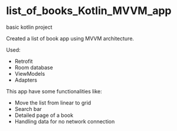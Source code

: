 # list_of_books_Kotlin_MVVM_app
basic kotlin project

Created a list of book app using MVVM architecture.

Used:
- Retrofit
- Room database
- ViewModels
- Adapters

This app have some functionalities like:
- Move the list from linear to grid
- Search bar
- Detailed page of a book
- Handling data for no network connection
